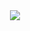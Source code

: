 <center>
  <img src="https://github-readme-stats.vercel.app/api?username=proJM-Coding&show_icons=true" />
</center>
